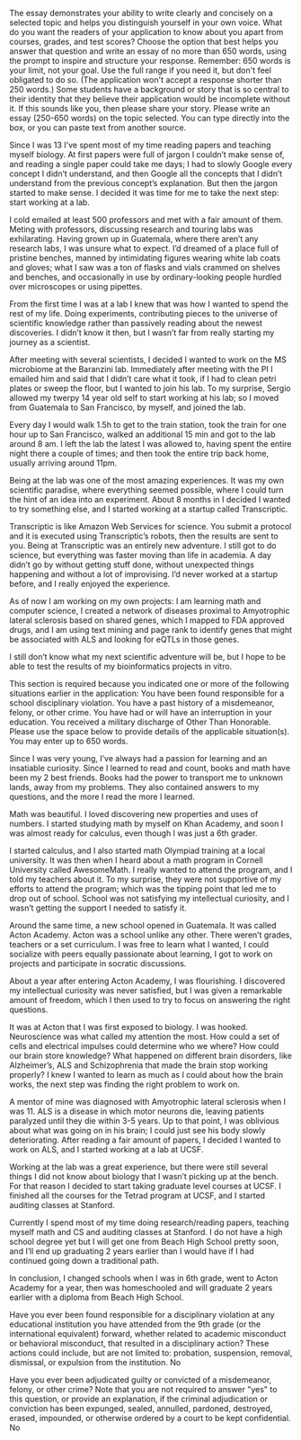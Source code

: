 The essay demonstrates your ability to write clearly and concisely on a selected topic and helps you distinguish yourself in your own voice. What do you want the readers of your application to know about you apart from courses, grades, and test scores? Choose the option that best helps you answer that question and write an essay of no more than 650 words, using the prompt to inspire and structure your response. Remember: 650 words is your limit, not your goal. Use the full range if you need it, but don't feel obligated to do so. (The application won't accept a response shorter than 250 words.)
Some students have a background or story that is so central to their identity that they believe their application would be incomplete without it. If this sounds like you, then please share your story.
Please write an essay (250-650 words) on the topic selected. You can type directly into the box, or you can paste text from another source.

Since I was 13 I’ve spent most of my time reading papers and teaching myself biology. At first papers were full of jargon I couldn’t make sense of, and reading a single paper could take me days; I had to slowly Google every concept I didn’t understand, and then Google all the concepts that I didn’t understand from the previous concept’s explanation.  But then the jargon started to make sense. I decided it was time for me to take the next step: start working at a lab. 

I cold emailed at least 500 professors and met with a fair amount of them. Meting with professors, discussing research and touring labs was exhilarating. Having grown up in Guatemala, where there aren’t any research labs, I was unsure what to expect. I’d dreamed of a place full of pristine benches, manned by intimidating figures wearing white lab coats and gloves; what I saw was a ton of flasks and vials crammed on shelves and benches, and occasionally in use by ordinary-looking people hurdled over microscopes or using pipettes. 

From the first time I was at a lab I knew that was how I wanted to spend the rest of my life. Doing experiments, contributing pieces to the universe of scientific knowledge rather than passively reading about the newest discoveries. I didn’t know it then, but I wasn’t far from really starting my journey as a scientist. 

After meeting with several scientists, I decided I wanted to work on the MS microbiome at the Baranzini lab. Immediately after meeting with the PI I emailed him and said that I didn’t care what it took, if I had to clean petri plates or sweep the floor, but I wanted to join his lab. To my surprise, Sergio allowed my twerpy 14 year old self to start working at his lab; so I moved from Guatemala to San Francisco, by myself, and joined the lab. 

Every day I would walk 1.5h to get to the train station, took the train for one hour up to San Francisco, walked an additional 15 min and got to the lab around 8 am. I left the lab the latest I was allowed to, having spent the entire night there a couple of times; and then took the entire trip back home, usually arriving around 11pm. 

Being at the lab was one of the most amazing experiences. It was my own scientific paradise, where everything seemed possible, where I could turn the hint of an idea into an experiment. About 8 months in I decided I wanted to try something else, and I started working at a startup called Transcriptic.

Transcriptic is like Amazon Web Services for science. You submit a protocol and it is executed using Transcriptic’s robots, then the results are sent to you. Being at Transcriptic was an entirely new adventure. I still got to do science, but everything was faster moving than life in academia. A day didn’t go by without getting stuff done, without unexpected things happening and without a lot of improvising. I’d never worked at a startup before, and I really enjoyed the experience. 

As of now I am working on my own projects: I am learning math and computer science, I created a network of diseases proximal to Amyotrophic lateral sclerosis based on shared genes, which I mapped to FDA approved drugs, and I am using text mining and page rank to identify genes that might be associated with ALS and looking for eQTLs in those genes.

I still don’t know what my next scientific adventure will be, but I hope to be able to test the results of my bioinformatics projects in vitro. 

This section is required because you indicated one or more of the following situations earlier in the application:
You have been found responsible for a school disciplinary violation.
You have a past history of a misdemeanor, felony, or other crime.
You have had or will have an interruption in your education.
You received a military discharge of Other Than Honorable.
Please use the space below to provide details of the applicable situation(s). You may enter up to 650 words.

Since I was very young, I’ve always had a passion for learning and an insatiable curiosity. Since I learned to read and count, books and math have been my 2 best friends. Books had the power to transport me to unknown lands, away from my problems. They also contained answers to my questions, and the more I read the more I learned.

Math was beautiful. I loved discovering new properties and uses of numbers. I started studying math by myself on Khan Academy, and soon I was almost ready for calculus, even though I was just a 6th grader. 

I started calculus, and I also started math Olympiad training at a local university. It was then when I heard about a math program in Cornell University called AwesomeMath. I really wanted to attend the program, and I told my teachers about it. To my surprise, they were not supportive of my efforts to attend the program; which was the tipping point that led me to drop out of school. School was not satisfying my intellectual curiosity, and I wasn’t getting the support I needed to satisfy it. 

Around the same time, a new school opened in Guatemala. It was called Acton Academy. Acton was a school unlike any other. There weren’t grades, teachers or a set curriculum. I was free to learn what I wanted, I could socialize with peers equally passionate about learning, I got to work on projects and participate in socratic discussions. 

About a year after entering Acton Academy, I was flourishing. I discovered my intellectual curiosity was never satisfied, but I was given a remarkable amount of freedom, which I then used to try to focus on answering the right questions. 

It was at Acton that I was first exposed to biology. I was hooked. Neuroscience was what called my attention the most. How could a set of cells and electrical impulses could determine who we where? How could our brain store knowledge? What happened on different brain disorders, like Alzheimer’s, ALS and Schizophrenia that made the brain stop working properly? I knew I wanted to learn as much as I could about how the brain works, the next step was finding the right problem to work on. 

A mentor of mine was diagnosed with Amyotrophic lateral sclerosis when I was 11. ALS is a disease in which motor neurons die, leaving patients paralyzed until they die within 3-5 years. Up to that point, I was oblivious about what was going on in his brain; I could just see his body slowly deteriorating. After reading a fair amount of papers, I decided I wanted to work on ALS, and I started working at a lab at UCSF.
 
Working at the lab was a great experience, but there were still several things I did not know about biology that I wasn’t picking up at the bench. For that reason I decided to start taking graduate level courses at UCSF. I finished all the courses for the Tetrad program at UCSF, and I started auditing classes at Stanford. 

Currently I spend most of my time doing research/reading papers, teaching myself math and CS and auditing classes at Stanford. I do not have a high school degree yet but I will get one from Beach High School pretty soon, and I’ll end up graduating 2 years earlier than I would have if I had continued going down a traditional path. 

In conclusion, I changed schools when I was in 6th grade, went to Acton Academy for a year, then was homeschooled and will graduate 2 years earlier with a diploma from Beach High School. 


Have you ever been found responsible for a disciplinary violation at any educational institution you have attended from the 9th grade (or the international equivalent) forward, whether related to academic misconduct or behavioral misconduct, that resulted in a disciplinary action? These actions could include, but are not limited to: probation, suspension, removal, dismissal, or expulsion from the institution.
No

Have you ever been adjudicated guilty or convicted of a misdemeanor, felony, or other crime? Note that you are not required to answer "yes" to this question, or provide an explanation, if the criminal adjudication or conviction has been expunged, sealed, annulled, pardoned, destroyed, erased, impounded, or otherwise ordered by a court to be kept confidential.
No

